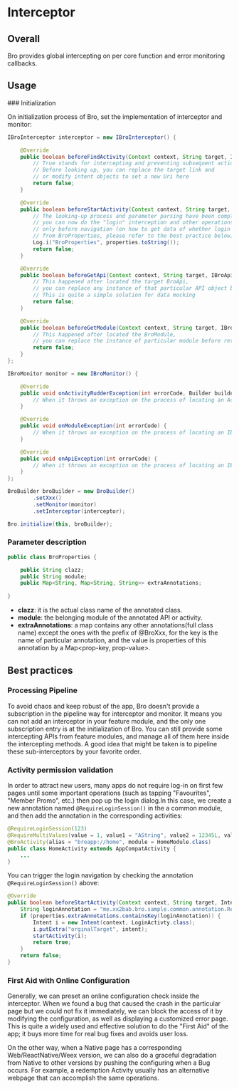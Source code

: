 # Interceptor 

## Overall

Bro provides global intercepting on per core function and error monitoring callbacks. 

## Usage

### Initialization

On initialization process of Bro, set the implementation of interceptor and monitor:

``` java
IBroInterceptor interceptor = new IBroInterceptor() {

    @Override
    public boolean beforeFindActivity(Context context, String target, Intent intent, BroProperties properties) {
        // True stands for intercepting and preventing subsequent actions
        // Before looking up, you can replace the target link and 
        // or modify intent objects to set a new Uri here
        return false;
    }

    @Override
    public boolean beforeStartActivity(Context context, String target, Intent intent, BroProperties properties) {
        // The looking-up process and parameter parsing have been completed, 
        // you can now do the "login" interception and other operations here
        // only before navigation (on how to get data of whether login is required 
        // from BroProperties, please refer to the best practice below)
        Log.i("BroProperties", properties.toString());
        return false;
    }

    @Override
    public boolean beforeGetApi(Context context, String target, IBroApi api, BroProperties properties) {
        // This happened after located the target BroApi, 
        // you can replace any instance of that particular API object before return.
        // This is quite a simple solution for data mocking
        return false;
    }

    @Override
    public boolean beforeGetModule(Context context, String target, IBroModule module, BroProperties properties) {
        // This happened after located the BroModule, 
        // you can replace the instance of particular module before return.
        return false;
    }
};

IBroMonitor monitor = new IBroMonitor() {

    @Override
    public void onActivityRudderException(int errorCode, Builder builder) {
        // When it throws an exception on the process of locating an Activity.
    }

    @Override
    public void onModuleException(int errorCode) {
        // When it throws an exception on the process of locating an IBroModule instance.
    }

    @Override
    public void onApiException(int errorCode) {
        // When it throws an exception on the process of locating an IBroApi instance.
    }
};

BroBuilder broBuilder = new BroBuilder()
        .setXxx()
        .setMonitor(monitor)
        .setInterceptor(interceptor);

Bro.initialize(this, broBuilder);
```
### Parameter description

``` java
public class BroProperties {

    public String clazz;
    public String module;
    public Map<String, Map<String, String>> extraAnnotations;
    
}
```

- **clazz**: it is the actual class name of the annotated class.
- **module**: the belonging module of the annotated API or activity.
- **extraAnnotations**: a map contains any other annotations(full class name) except the ones with the prefix of @BroXxx, for the key is the name of particular annotation, and the value is properties of this annotation by a Map\<prop-key, prop-value\>.


## Best practices

### Processing Pipeline

To avoid chaos and keep robust of the app, Bro doesn't provide a subscription in the pipeline way for interceptor and monitor. It means you can not add an interceptor in your feature module, and the only one subscription entry is at the initialization of Bro. You can still provide some intercepting APIs from feature modules, and manage all of them here inside the intercepting methods. A good idea that might be taken is to pipeline these sub-interceptors by your favorite order.

### Activity permission validation

In order to attract new users, many apps do not require log-in on first few pages until some important operations (such as tapping "Favourites", "Member Promo", etc.) then pop up the login dialog.In this case, we create a new annotation named `@RequireLoginSession()` in the a common module, and then add the annotation in the corresponding activities:

``` java
@RequireLoginSession(123)
@RequireMultiValues(value = 1, value1 = "AString", value2 = 12345L, value3 = 'a', value4 = true)
@BroActivity(alias = "broapp://home", module = HomeModule.class)
public class HomeActivity extends AppCompatActivity {
    ...
}
```

You can trigger the login navigation by checking the annotation `@RequireLoginSession()` above:

``` java
@Override
public boolean beforeStartActivity(Context context, String target, Intent intent, BroProperties properties) {
    String loginAnnotation = "me.xx2bab.bro.sample.common.annotation.RequireLoginSession";
    if (properties.extraAnnotations.containsKey(loginAnnotation)) {
        Intent i = new Intent(context, LoginActivty.class);
        i.putExtra("orginalTarget", intent);
        startActivity(i);
        return true;
    }
    return false;
}
```

### First Aid with Online Configuration

Generally, we can preset an online configuration check inside the interceptor. When we found a bug that caused the crash in the particular page but we could not fix it immediately, we can block the access of it by modifying the configuration, as well as displaying a customized error page. This is quite a widely used and effective solution to do the "First Aid" of the app; it buys more time for real bug fixes and avoids user loss.

On the other way, when a Native page has a corresponding Web/ReactNative/Weex version, we can also do a graceful degradation from Native to other versions by pushing the configuring when a Bug occurs. For example, a redemption Activity usually has an alternative webpage that can accomplish the same operations.
